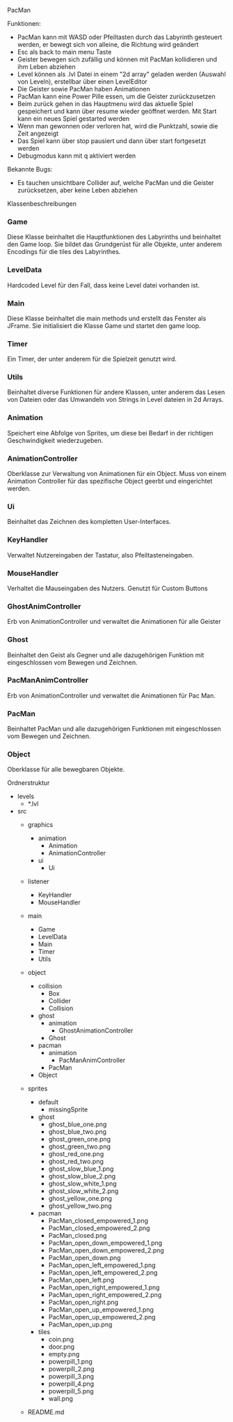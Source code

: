PacMan

Funktionen:
- PacMan kann mit WASD oder Pfeiltasten durch das Labyrinth gesteuert werden, er bewegt sich von alleine, die Richtung wird geändert
- Esc als back to main menu Taste
- Geister bewegen sich zufällig und können mit PacMan kollidieren und ihm Leben abziehen
- Level können als .lvl Datei in einem "2d array" geladen werden (Auswahl von Leveln), erstellbar über einen LevelEditor
- Die Geister sowie PacMan haben Animationen
- PacMan kann eine Power Pille essen, um die Geister zurückzusetzen
- Beim zurück gehen in das Hauptmenu wird das aktuelle Spiel gespeichert und kann über resume wieder geöffnet werden. Mit Start kann ein neues Spiel gestarted werden
- Wenn man gewonnen oder verloren hat, wird die Punktzahl, sowie die Zeit angezeigt
- Das Spiel kann über stop pausiert und dann über start fortgesetzt werden
- Debugmodus kann mit q aktiviert werden

Bekannte Bugs:
- Es tauchen unsichtbare Collider auf, welche PacMan und die Geister zurücksetzen, aber keine Leben abziehen

Klassenbeschreibungen
### Game
Diese Klasse beinhaltet die Hauptfunktionen des Labyrinths und beinhaltet den Game loop. Sie bildet das Grundgerüst für alle Objekte, unter anderem Encodings für die tiles des Labyrinthes.

### LevelData
Hardcoded Level für den Fall, dass keine Level datei vorhanden ist.

### Main
Diese Klasse beinhaltet die main methods und erstellt das Fenster als JFrame. Sie initialisiert die Klasse Game und startet den game loop.

### Timer
Ein Timer, der unter anderem für die Spielzeit genutzt wird.

### Utils
Beinhaltet diverse Funktionen für andere Klassen, unter anderem das Lesen von Dateien oder das Umwandeln von Strings in Level dateien in 2d Arrays.

### Animation
Speichert eine Abfolge von Sprites, um diese bei Bedarf in der richtigen Geschwindigkeit wiederzugeben.

### AnimationController
Oberklasse zur Verwaltung von Animationen für ein Object. Muss von einem Animation Controller für das spezifische Object geerbt und eingerichtet werden.

### Ui
Beinhaltet das Zeichnen des kompletten User-Interfaces.

### KeyHandler
Verwaltet Nutzereingaben der Tastatur, also Pfeiltasteneingaben.

### MouseHandler
Verhaltet die Mauseingaben des Nutzers. Genutzt für Custom Buttons

### GhostAnimController
Erb von AnimationController und verwaltet die Animationen für alle Geister

### Ghost
Beinhaltet den Geist als Gegner und alle dazugehörigen Funktion mit eingeschlossen vom Bewegen und Zeichnen.

### PacManAnimController
Erb von AnimationController und verwaltet die Animationen für Pac Man.

### PacMan
Beinhaltet PacMan und alle dazugehörigen Funktionen mit eingeschlossen vom Bewegen und Zeichnen.

### Object
Oberklasse für alle bewegbaren Objekte.

Ordnerstruktur
* levels
    * *.lvl
* src
    * graphics
        * animation
            * Animation
            * AnimationController
        * ui
            * Ui
    * listener
        * KeyHandler
        * MouseHandler
    * main
        * Game
        * LevelData
        * Main
        * Timer
        * Utils
    * object
        * collision
            * Box
            * Collider
            * Collision
        * ghost
            * animation
                * GhostAnimationController
            * Ghost
        * pacman
            * animation
                * PacManAnimController
            * PacMan
        * Object
    * sprites
        * default
            * missingSprite
        * ghost
            * ghost_blue_one.png
            * ghost_blue_two.png
            * ghost_green_one.png
            * ghost_green_two.png
            * ghost_red_one.png
            * ghost_red_two.png
            * ghost_slow_blue_1.png
            * ghost_slow_blue_2.png
            * ghost_slow_white_1.png
            * ghost_slow_white_2.png
            * ghost_yellow_one.png
            * ghost_yellow_two.png
        * pacman
            * PacMan_closed_empowered_1.png
            * PacMan_closed_empowered_2.png
            * PacMan_closed.png
            * PacMan_open_down_empowered_1.png
            * PacMan_open_down_empowered_2.png
            * PacMan_open_down.png
            * PacMan_open_left_empowered_1.png
            * PacMan_open_left_empowered_2.png
            * PacMan_open_left.png
            * PacMan_open_right_empowered_1.png
            * PacMan_open_right_empowered_2.png
            * PacMan_open_right.png
            * PacMan_open_up_empowered_1.png
            * PacMan_open_up_empowered_2.png
            * PacMan_open_up.png
        * tiles
            * coin.png
            * door.png
            * empty.png
            * powerpill_1.png
            * powerpill_2.png
            * powerpill_3.png
            * powerpill_4.png
            * powerpill_5.png
            * wall.png
    
    * README.md
